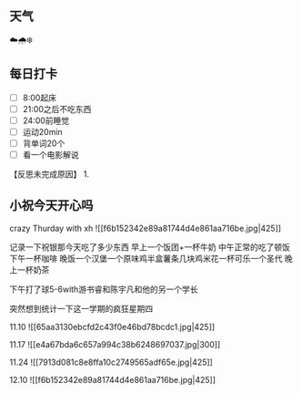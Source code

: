 ## 天气
☁️🌧️❄️



## 每日打卡

- [ ] 8:00起床
- [ ] 21:00之后不吃东西
- [ ] 24:00前睡觉
- [ ] 运动20min
- [ ] 背单词20个
- [ ] 看一个电影解说

【反思未完成原因】
1. 

## 小祝今天开心吗
crazy Thurday with xh
![[f6b152342e89a81744d4e861aa716be.jpg|425]]

记录一下祝银那今天吃了多少东西
早上一个饭团+一杯牛奶
中午正常的吃了顿饭
下午一杯咖啡
晚饭一个汉堡一个原味鸡半盒薯条几块鸡米花一杯可乐一个圣代
晚上一杯奶茶

下午打了球5-6with游书睿和陈宇凡和他的另一个学长

突然想到统计一下这一学期的疯狂星期四

11.10
![[65aa3130ebcfd2c43f0e46bd78bcdc1.jpg|425]]

11.17
![[e4a67bda6c657a994c38b6248697037.jpg|300]]

11.24
![[7913d081c8e8ffa10c2749565adf65e.jpg|425]]

12.10
![[f6b152342e89a81744d4e861aa716be.jpg|425]]